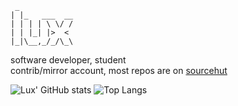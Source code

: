 ```
 _            
| |_   ___  __
| | | | \ \/ /
| | |_| |>  < 
|_|\__,_/_/\_\
```

software developer, student<br>
contrib/mirror account, most repos are on [sourcehut](https://sr.ht/~nixgoat)

![Lux' GitHub stats](https://github-readme-stats.vercel.app/api?username=otoayana&show_icons=true&theme=rose_pine) ![Top Langs](https://github-readme-stats.vercel.app/api/top-langs/?username=otoayana&layout=compact&theme=rose_pine)
